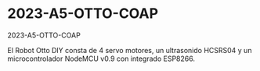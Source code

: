 # 2023-A5-OTTO-COAP
2023-A5-OTTO-COAP

El Robot Otto DIY consta de 4 servo motores, un ultrasonido HCSRS04 y un microcontrolador NodeMCU v0.9 con integrado ESP8266.
